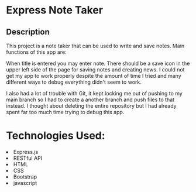 # Express Note Taker

## Description

This project is a note taker that can be used to write and save notes. 
Main functions of this app are: 

When title is entered you may enter note. There should be a save icon in the upper left side of the page for saving notes and creating news. I could not get my app to work properly despite the amount of time I tried and many different ways to debug everything didn't seem to work. 

I also had a lot of trouble with Git, it kept locking me out of pushing to my main branch so I had to create a another branch and push files to that instead. I thought about deleting the entire repository but I had already spent far too much time trying to debug this app. 



# Technologies Used:
<li>Express.js</li>
<li>RESTful API</li>
<li>HTML </li>
<li> CSS</li>
<li> Bootstrap</li>
<li>javascript</li>
